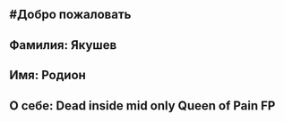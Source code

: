 #Добро пожаловать
-
Фамилия: Якушев
-
Имя: Родион
-
О себе: Dead inside mid only Queen of Pain FP
-

